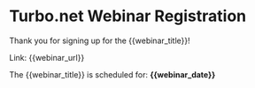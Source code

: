 # Turbo.net Webinar Registration

Thank you for signing up for the {{webinar_title}}!

Link: {{webinar_url}}

The {{webinar_title}} is scheduled for: **{{webinar_date}}**